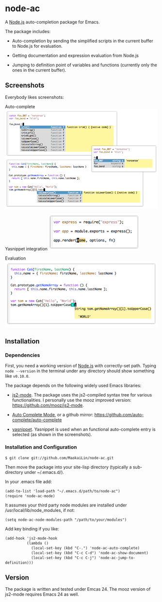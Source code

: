 node-ac
=============

A [Node.js](http://nodejs.org/) auto-completion package for Emacs.

The package includes:

* Auto-completion by sending the simplified scripts in the current buffer to
  Node.js for evaluation.
  
* Getting documentation and expression evaluation from Node.js

* Jumping to definition point of variables and functions (currently only the
  ones in the current buffer).


Screenshots
-------------

Everybody likes screenshots:

Auto-complete
![Auto-complete screenshot](screenshots/img_ac.png)

Yasnippet integration
![Show documentation](screenshots/img_yasnippet.png)

Evaluation
![Show expression evaluation](screenshots/img_eval.png)


Installation
-------------

### Dependencies

First, you need a working version of [Node.js](http://nodejs.org/) with
correctly-set path. Typing `node --version` in the terminal under any directory
should show something like `v0.10.0`.

The package depends on the following widely used Emacs libraries:

* [js2-mode](http://code.google.com/p/js2-mode/). The package uses the
  js2-compiled syntax tree for various functionalities. I personally use the
  mooz improved version: <https://github.com/mooz/js2-mode>.

* [Auto Complete Mode](http://cx4a.org/software/auto-complete/), or a github
  mirror: <https://github.com/auto-complete/auto-complete>

* [yasnippet](https://github.com/capitaomorte/yasnippet). Yasnippet is used when
  an functional auto-complete entry is selected (as shown in the screenshots).

### Installation and Configuration

    $ git clone git://github.com/MaokaiLin/node-ac.git
	
Then move the package into your site-lisp directory (typically a sub-directory
under ~/.emacs.d/).

In your .emacs file add:

    (add-to-list 'load-path "~/.emacs.d/path/to/node-ac")
	(require 'node-ac-mode)

It assumes your third party node modules are installed under
/usr/local/lib/node_modules, if not:

    (setq node-ac-node-modules-path "/path/to/your/modules")

Add key binding if you like:

    (add-hook 'js2-mode-hook
	          (lambda ()
			    (local-set-key (kbd "C-.") 'node-ac-auto-complete)
			  	(local-set-key (kbd "C-c C-d") 'node-ac-show-document)
			  	(local-set-key (kbd "C-c C-j") 'node-ac-jump-to-definition)))


Version
-------------

The package is written and tested under Emcas 24. The mooz version of js2-mode
requires Emacs 24 as well.


